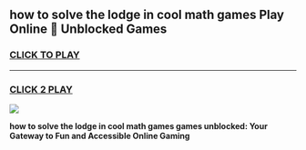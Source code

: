 
## how to solve the lodge in cool math games Play Online 👋 Unblocked Games
<h3>
<a href="https://news.freeplayer.one?title=how_to_solve_the_lodge_in_cool_math_games&ref=17CMG">CLICK TO PLAY</a></h3>
<hr>

<h3>
<a href="https://news.freeplayer.one?title=how_to_solve_the_lodge_in_cool_math_games&ref=17CMG">CLICK 2 PLAY</a>
  
</h3>

<a href="https://news.freeplayer.one?title=how_to_solve_the_lodge_in_cool_math_games&ref=17CMG/"><img src="https://clearcache.store/games.png"></a>


**how to solve the lodge in cool math games games unblocked: Your Gateway to Fun and Accessible Online Gaming**
